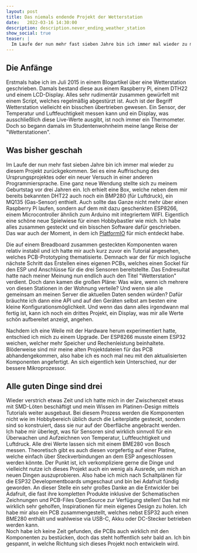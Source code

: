 ```yaml
---
layout: post
title: Das niemals endende Projekt der Wetterstation
date:   2022-03-16 14:30:00
description: description.never_ending_weather_station
show_social: true
teaser: |
  Im Laufe der nun mehr fast sieben Jahre bin ich immer mal wieder zu meinem Wetterstationsprojekt zurückgekommen. Egal ob Auffrischung des Ursprungsprojektes...
---
```


## Die Anfänge

Erstmals habe ich im Juli 2015 in einem Blogartikel über eine Wetterstation geschrieben. Damals bestand diese aus einem Raspberry Pi, einem DTH22 und einem LCD-Display. Alles sehr rudimentär zusammen gewürfelt mit einem Script, welches regelmäßig abgestürzt ist. Auch ist der Begriff Wetterstation vielleicht ein bisschen übertrieben gewesen. Ein Sensor, der Temperatur und Luftfeuchtigkeit messen kann und ein Display, was ausschließlich diese Live-Werte ausgibt, ist noch immer ein Thermometer.  
Doch so begann damals im Studentenwohnheim meine lange Reise der "Wetterstationen".

## Was bisher geschah

Im Laufe der nun mehr fast sieben Jahre bin ich immer mal wieder zu diesem Projekt zurückgekommen. Sei es eine Auffrischung des Ursprungsprojektes oder ein neuer Versuch in einer anderen Programmiersprache. Eine ganz neue Wendung stellte sich zu meinem Geburtstag vor drei Jahren ein. Ich erhielt eine Box, welche neben dem mir bereits bekannten DHT22 auch noch ein BMP280 (für Luftdruck), ein MQ135 (Gas-Sensor) enthielt. Auch sollte das Ganze nicht mehr über einen Raspberry Pi laufen, sondern auf dem mit dazu geschenkten ESP8266, einem Microcontroller ähnlich zum Arduino mit integriertem WIFI. Eigentlich eine schöne neue Spielwiese für einen Hobbybastler wie mich. Ich habe alles zusammen gesteckt und ein bisschen Software dafür geschrieben. Das war auch der Moment, in dem ich [PlatformIO](https://platformio.org "Externer Link: Projektwebseite von PlatformIO") für mich entdeckt habe.  

Die auf einem Breadboard zusammen gesteckten Komponenten waren relativ instabil und ich hatte mir auch kurz zuvor ein Tutorial angesehen, welches PCB-Prototyping thematisierte. Demnach war der für mich logische nächste Schritt das Erstellen eines eigenen PCBs, welches einen Sockel für den ESP und Anschlüsse für die drei Sensoren bereitstellte. Das Endresultat hatte nach meiner Meinung nun endlich auch den Titel "Wetterstation" verdient. Doch dann kamen die großen Pläne: Was wäre, wenn ich mehrere von diesen Stationen in der Wohnung verteile? Und wenn sie alle gemeinsam an meinen Server die aktuellen Daten senden würden? Dafür bräuchte ich dann eine API und auf den Geräten selbst am besten eine kleine Konfigurationsmöglichkeit. Und wenn das dann alles irgendwann mal fertig ist, kann ich noch ein drittes Projekt, ein Display, was mir alle Werte schön aufbereitet anzeigt, angehen.  

Nachdem ich eine Weile mit der Hardware herum experimentiert hatte, entschied ich mich zu einem Upgrade. Der ESP8266 musste einem ESP32 weichen, welcher mehr Speicher und Rechenleistung beinhaltete. Blöderweise sind mir meine alten Projektdateien für das PCB abhandengekommen, also habe ich es noch mal neu mit den aktualisierten Komponenten angefertigt. An sich eigentlich kein Unterschied, nur der bessere Mikroprozessor.

## Alle guten Dinge sind drei

Wieder verstrich etwas Zeit und ich hatte mich in der Zwischenzeit etwas mit SMD-Löten beschäftigt und mein Wissen im Platinen-Design mittels Tutorials weiter ausgebaut. Bei diesem Prozess werden die Komponenten nicht wie im Hobbybereich üblich durch die Leiterplatte gesteckt, sondern sind so konstruiert, dass sie nur auf der Oberfläche angebracht werden.  
Ich habe mir überlegt, was für Sensoren sind wirklich sinnvoll für ein Überwachen und Aufzeichnen von Temperatur, Luftfeuchtigkeit und Luftdruck. Alle drei Werte lassen sich mit einem BME280 von Bosch messen. Theoretisch gibt es auch diesen vorgefertig auf einer Platine, welche einfach über Steckverbindungen an dem ESP angeschlossen werden könnte. Der Punkt ist, ich verkompliziere gerne die Dinge und vielleicht nutze ich dieses Projekt auch ein wenig als Ausrede, um mich an neuen Dingen auszuprobieren. Also habe ich mich nach Schaltplänen für die ESP32 Developmentboards umgeschaut und bin bei Adafruit fündig geworden. An dieser Stelle ein sehr großes Danke an die Entwickler bei Adafruit, die fast ihre kompletten Produkte inklusive der Schematischen Zeichnungen und PCB-Files OpenSource zur Verfügung stellen! Das hat mir wirklich sehr geholfen, Inspirationen für mein eigenes Design zu holen. Ich habe mir also ein PCB zusammengestellt, welches nebst ESP32 auch einen BME280 enthält und wahlweise via USB-C, Akku oder DC-Stecker betrieben werden kann.  
Noch habe ich keine Zeit gefunden, die PCBs auch wirklich mit den Komponenten zu bestücken, doch das steht hoffentlich sehr bald an. Ich bin gespannt, in welche Richtung sich dieses Projekt noch entwickeln wird.
